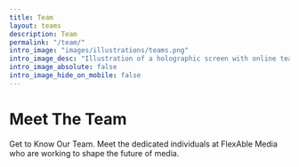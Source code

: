 ```yaml
---
title: Team
layout: teams
description: Team
permalink: "/team/"
intro_image: "images/illustrations/teams.png"
intro_image_desc: "Illustration of a holographic screen with online team meeting futuristic style"
intro_image_absolute: false
intro_image_hide_on_mobile: false
---
```


# Meet The Team

Get to Know Our Team. Meet the dedicated individuals at FlexAble Media who are working to shape the future of media.